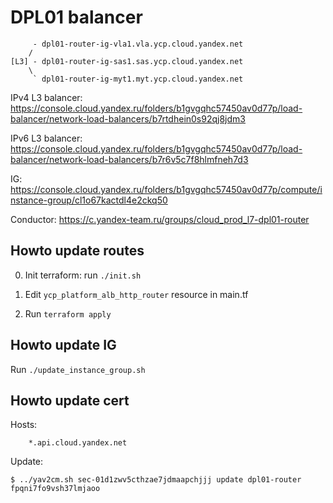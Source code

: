 # DPL01 balancer

```
     - dpl01-router-ig-vla1.vla.ycp.cloud.yandex.net
    /
[L3] - dpl01-router-ig-sas1.sas.ycp.cloud.yandex.net
    \
     ` dpl01-router-ig-myt1.myt.ycp.cloud.yandex.net
```

IPv4 L3 balancer: https://console.cloud.yandex.ru/folders/b1gvgqhc57450av0d77p/load-balancer/network-load-balancers/b7rtdhein0s92qj8jdm3

IPv6 L3 balancer: https://console.cloud.yandex.ru/folders/b1gvgqhc57450av0d77p/load-balancer/network-load-balancers/b7r6v5c7f8hlmfneh7d3

IG: https://console.cloud.yandex.ru/folders/b1gvgqhc57450av0d77p/compute/instance-group/cl1o67kactdl4e2ckq50

Conductor: https://c.yandex-team.ru/groups/cloud_prod_l7-dpl01-router

## Howto update routes

0. Init terraform: run `./init.sh`

1. Edit `ycp_platform_alb_http_router` resource in main.tf

2. Run `terraform apply`

## Howto update IG

Run `./update_instance_group.sh`

## Howto update cert

Hosts:

```
    *.api.cloud.yandex.net
```

Update:
```
$ ../yav2cm.sh sec-01d1zwv5cthzae7jdmaapchjjj update dpl01-router fpqni7fo9vsh37lmjaoo
```
